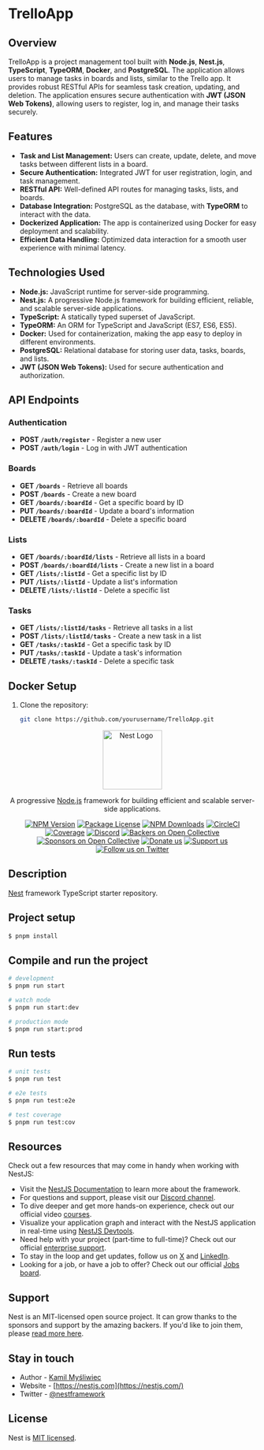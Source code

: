 # TrelloApp

## Overview

TrelloApp is a project management tool built with **Node.js**, **Nest.js**, **TypeScript**, **TypeORM**, **Docker**, and **PostgreSQL**. The application allows users to manage tasks in boards and lists, similar to the Trello app. It provides robust RESTful APIs for seamless task creation, updating, and deletion. The application ensures secure authentication with **JWT (JSON Web Tokens)**, allowing users to register, log in, and manage their tasks securely.

## Features

- **Task and List Management:** Users can create, update, delete, and move tasks between different lists in a board.
- **Secure Authentication:** Integrated JWT for user registration, login, and task management.
- **RESTful API:** Well-defined API routes for managing tasks, lists, and boards.
- **Database Integration:** PostgreSQL as the database, with **TypeORM** to interact with the data.
- **Dockerized Application:** The app is containerized using Docker for easy deployment and scalability.
- **Efficient Data Handling:** Optimized data interaction for a smooth user experience with minimal latency.

## Technologies Used

- **Node.js:** JavaScript runtime for server-side programming.
- **Nest.js:** A progressive Node.js framework for building efficient, reliable, and scalable server-side applications.
- **TypeScript:** A statically typed superset of JavaScript.
- **TypeORM:** An ORM for TypeScript and JavaScript (ES7, ES6, ES5).
- **Docker:** Used for containerization, making the app easy to deploy in different environments.
- **PostgreSQL:** Relational database for storing user data, tasks, boards, and lists.
- **JWT (JSON Web Tokens):** Used for secure authentication and authorization.

## API Endpoints

### Authentication

- **POST `/auth/register`** - Register a new user
- **POST `/auth/login`** - Log in with JWT authentication

### Boards

- **GET `/boards`** - Retrieve all boards
- **POST `/boards`** - Create a new board
- **GET `/boards/:boardId`** - Get a specific board by ID
- **PUT `/boards/:boardId`** - Update a board's information
- **DELETE `/boards/:boardId`** - Delete a specific board

### Lists

- **GET `/boards/:boardId/lists`** - Retrieve all lists in a board
- **POST `/boards/:boardId/lists`** - Create a new list in a board
- **GET `/lists/:listId`** - Get a specific list by ID
- **PUT `/lists/:listId`** - Update a list's information
- **DELETE `/lists/:listId`** - Delete a specific list

### Tasks

- **GET `/lists/:listId/tasks`** - Retrieve all tasks in a list
- **POST `/lists/:listId/tasks`** - Create a new task in a list
- **GET `/tasks/:taskId`** - Get a specific task by ID
- **PUT `/tasks/:taskId`** - Update a task's information
- **DELETE `/tasks/:taskId`** - Delete a specific task

## Docker Setup

1. Clone the repository:
   ```bash
   git clone https://github.com/yourusername/TrelloApp.git


<p align="center">
  <a href="http://nestjs.com/" target="blank"><img src="https://nestjs.com/img/logo-small.svg" width="120" alt="Nest Logo" /></a>
</p>

[circleci-image]: https://img.shields.io/circleci/build/github/nestjs/nest/master?token=abc123def456
[circleci-url]: https://circleci.com/gh/nestjs/nest

  <p align="center">A progressive <a href="http://nodejs.org" target="_blank">Node.js</a> framework for building efficient and scalable server-side applications.</p>
    <p align="center">
<a href="https://www.npmjs.com/~nestjscore" target="_blank"><img src="https://img.shields.io/npm/v/@nestjs/core.svg" alt="NPM Version" /></a>
<a href="https://www.npmjs.com/~nestjscore" target="_blank"><img src="https://img.shields.io/npm/l/@nestjs/core.svg" alt="Package License" /></a>
<a href="https://www.npmjs.com/~nestjscore" target="_blank"><img src="https://img.shields.io/npm/dm/@nestjs/common.svg" alt="NPM Downloads" /></a>
<a href="https://circleci.com/gh/nestjs/nest" target="_blank"><img src="https://img.shields.io/circleci/build/github/nestjs/nest/master" alt="CircleCI" /></a>
<a href="https://coveralls.io/github/nestjs/nest?branch=master" target="_blank"><img src="https://coveralls.io/repos/github/nestjs/nest/badge.svg?branch=master#9" alt="Coverage" /></a>
<a href="https://discord.gg/G7Qnnhy" target="_blank"><img src="https://img.shields.io/badge/discord-online-brightgreen.svg" alt="Discord"/></a>
<a href="https://opencollective.com/nest#backer" target="_blank"><img src="https://opencollective.com/nest/backers/badge.svg" alt="Backers on Open Collective" /></a>
<a href="https://opencollective.com/nest#sponsor" target="_blank"><img src="https://opencollective.com/nest/sponsors/badge.svg" alt="Sponsors on Open Collective" /></a>
  <a href="https://paypal.me/kamilmysliwiec" target="_blank"><img src="https://img.shields.io/badge/Donate-PayPal-ff3f59.svg" alt="Donate us"/></a>
    <a href="https://opencollective.com/nest#sponsor"  target="_blank"><img src="https://img.shields.io/badge/Support%20us-Open%20Collective-41B883.svg" alt="Support us"></a>
  <a href="https://twitter.com/nestframework" target="_blank"><img src="https://img.shields.io/twitter/follow/nestframework.svg?style=social&label=Follow" alt="Follow us on Twitter"></a>
</p>
  <!--[![Backers on Open Collective](https://opencollective.com/nest/backers/badge.svg)](https://opencollective.com/nest#backer)
  [![Sponsors on Open Collective](https://opencollective.com/nest/sponsors/badge.svg)](https://opencollective.com/nest#sponsor)-->

## Description

[Nest](https://github.com/nestjs/nest) framework TypeScript starter repository.

## Project setup

```bash
$ pnpm install
```

## Compile and run the project

```bash
# development
$ pnpm run start

# watch mode
$ pnpm run start:dev

# production mode
$ pnpm run start:prod
```

## Run tests

```bash
# unit tests
$ pnpm run test

# e2e tests
$ pnpm run test:e2e

# test coverage
$ pnpm run test:cov
```

## Resources

Check out a few resources that may come in handy when working with NestJS:

- Visit the [NestJS Documentation](https://docs.nestjs.com) to learn more about the framework.
- For questions and support, please visit our [Discord channel](https://discord.gg/G7Qnnhy).
- To dive deeper and get more hands-on experience, check out our official video [courses](https://courses.nestjs.com/).
- Visualize your application graph and interact with the NestJS application in real-time using [NestJS Devtools](https://devtools.nestjs.com).
- Need help with your project (part-time to full-time)? Check out our official [enterprise support](https://enterprise.nestjs.com).
- To stay in the loop and get updates, follow us on [X](https://x.com/nestframework) and [LinkedIn](https://linkedin.com/company/nestjs).
- Looking for a job, or have a job to offer? Check out our official [Jobs board](https://jobs.nestjs.com).

## Support

Nest is an MIT-licensed open source project. It can grow thanks to the sponsors and support by the amazing backers. If you'd like to join them, please [read more here](https://docs.nestjs.com/support).

## Stay in touch

- Author - [Kamil Myśliwiec](https://twitter.com/kammysliwiec)
- Website - [https://nestjs.com](https://nestjs.com/)
- Twitter - [@nestframework](https://twitter.com/nestframework)

## License

Nest is [MIT licensed](https://github.com/nestjs/nest/blob/master/LICENSE).
